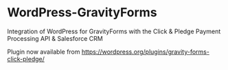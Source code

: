 # WordPress-GravityForms
Integration of WordPress for GravityForms with the Click & Pledge Payment Processing API & Salesforce CRM

Plugin now available from https://wordpress.org/plugins/gravity-forms-click-pledge/
